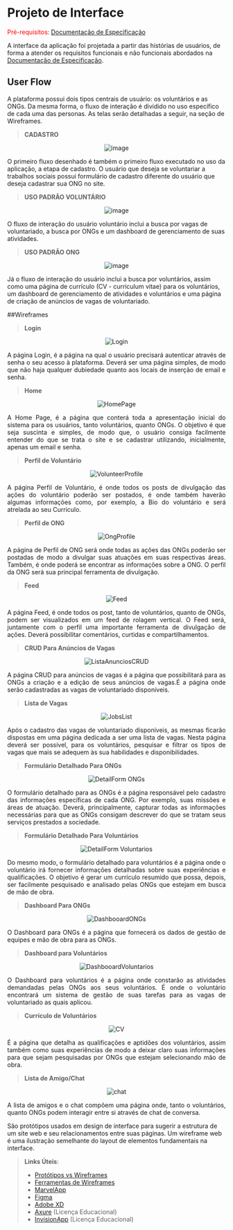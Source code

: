 
# Projeto de Interface

<span style="color:red">Pré-requisitos: <a href="2-Especificação do Projeto.md"> Documentação de Especificação</a></span>

A interface da aplicação foi projetada a partir das histórias de usuários, de forma a atender os requisitos funcionais e não funcionais abordados na <a href="2-Especificação do Projeto.md"> Documentação de Especificação</a>.

## User Flow

A plataforma possui dois tipos centrais de usuário: os voluntários e as ONGs. Da mesma forma, o fluxo de interação é dividido no uso específico de cada uma das personas. As telas serão detalhadas a seguir, na seção de Wireframes.

> **CADASTRO**
<div align="center">
 
![image](https://user-images.githubusercontent.com/129805332/233682783-e936f4b4-c739-4ab1-a48c-c0b3f0a1b535.png)
 
</div>

O primeiro fluxo desenhado é também o primeiro fluxo executado no uso da aplicação, a etapa de cadastro. O usuário que deseja se voluntariar a trabalhos sociais possui formulário de cadastro diferente do usuário que deseja cadastrar sua ONG no site.

> **USO PADRÃO VOLUNTÁRIO**

<div align="center">
 
![image](https://user-images.githubusercontent.com/129805332/233688006-97b14268-e2a8-4c37-80bc-5ac00b6ae212.png)
 
</div>

O fluxo de interação do usuário voluntário inclui a busca por vagas de voluntariado, a busca por ONGs e um dashboard de gerenciamento de suas atividades.

> **USO PADRÃO ONG**
 
<div align="center">
 
![image](https://user-images.githubusercontent.com/129805332/233688306-35190e2b-66a5-4a86-a107-82ee1292fc8a.png)
 
 </div>

Já o fluxo de interação do usuário inclui a busca por voluntários, assim como uma página de currículo (CV - curriculum vitae) para os voluntários, um dashboard de gerenciamento de atividades e voluntários e uma página de criação de anúncios de vagas de voluntariado.

##Wireframes

>**Login**

<div align="center">

![Login](https://user-images.githubusercontent.com/19398297/233782905-56122e03-21c7-4447-91b1-78fe3bea832f.png)
 

</div>
<div align="justify">
 
A página Login, é a página na qual o usuário precisará autenticar através de senha o seu acesso à plataforma. Deverá ser uma página simples, de modo que não haja qualquer dubiedade quanto aos locais de inserção de email e senha.
 
</div>


>**Home** 

<div align="center"> 

![HomePage](https://user-images.githubusercontent.com/19398297/233782698-420826b0-7c0f-425f-a395-97b4b4a31034.png)

 
</div> 

<div align="justify">
 
A Home Page, é a página que conterá toda a apresentação inicial do sistema para os usuários, tanto voluntários, quanto ONGs. O objetivo é que seja suscinta e simples, de modo que, o usuário consiga facilmente entender do que se trata o site e se cadastrar utilizando, inicialmente, apenas um email e senha.
 
</div>



>**Perfil de Voluntário**

<div align="center"> 

![VolunteerProfile](https://user-images.githubusercontent.com/19398297/233784148-42bb820f-d88f-47a4-a082-1370bfd956ea.png)
 
</div>

<div align="justify">
 
A página Perfil de Voluntário, é onde todos os posts de divulgação das ações do voluntário poderão ser postados, é onde também haverão algumas informações como, por exemplo, a Bio do voluntário e será atrelada ao seu Curriculo.
 
</div>



>**Perfil de ONG**

<div align="center">

![OngProfile](https://user-images.githubusercontent.com/19398297/233784303-bf8aca8e-b4e3-4029-be78-a479a6f5230f.png)
            
</div>

<div align="justify">
 
A página de Perfil de ONG será onde todas as ações das ONGs poderão ser postadas de modo a divulgar suas atuações em suas respectivas áreas. Também, é onde poderá se encontrar as informações sobre a ONG. O perfil da ONG será sua principal ferramenta de divulgação.
 
</div>


           
>**Feed**

<div align="center">
 
![Feed](https://user-images.githubusercontent.com/19398297/233782775-ab63453f-5b2b-4ac2-86db-fb191f48d0c0.png)

</div>

<div align="justify">
 
A página Feed, é onde todos os post, tanto de voluntários, quanto de ONGs, podem ser visualizados em um feed de rolagem vertical. O Feed será, juntamente com o perfil uma importante ferramenta de divulgação de ações. Deverá possibilitar comentários, curtidas e compartilhamentos.
 
</div>


>**CRUD Para Anúncios de Vagas**

<div align="center">

![ListaAnunciosCRUD](https://user-images.githubusercontent.com/19398297/233783200-f6fcd588-3bc5-4932-919a-bac6b845011c.png)

</div>

<div align="justify">
 
A página CRUD para anúncios de vagas é a página que possibilitará para as ONGs a criação e a edição de seus anúncios de vagas.É a página onde serão cadastradas as vagas de voluntariado disponíveis.
 
</div>


>**Lista de Vagas**

<div align="center">
 
![JobsList](https://user-images.githubusercontent.com/19398297/233782537-4d56aaeb-27a9-454d-9c73-f62d8dad880e.png)

</div>

<div align="justify">
 
Após o cadastro das vagas de voluntariado disponíveis, as mesmas ficarão dispostas em uma página dedicada a ser uma lista de vagas. Nesta página deverá ser possível, para os voluntários, pesquisar e filtrar os tipos de vagas que mais se adequem às sua habilidades e disponibilidades.
 
</div>

>**Formulário Detalhado Para ONGs**

<div align="center">
 
 ![DetailForm ONGs](https://user-images.githubusercontent.com/19398297/233783321-55ac401d-5771-4628-af5e-30774f302485.png)

</div>

<div align="justify">
 
O formulário detalhado para as ONGs é a página responsável pelo cadastro das informações específicas de cada ONG. Por exemplo, suas missões e áreas de atuação. Deverá, principalmente, capturar todas as informações necessárias para que as ONGs consigam descrever do que se tratam seus serviços prestados a sociedade.
 
</div>



>**Formulário Detalhado Para Voluntários**

<div align="center">
 
 ![DetailForm Voluntarios](https://user-images.githubusercontent.com/19398297/233783334-07e34ce4-e58a-4a7b-949b-648c3d70994d.png)
 
</div>

<div align="justify">
 
Do mesmo modo, o formulário detalhado para voluntários é a página onde o voluntário irá fornecer informações detalhadas sobre suas experiências e qualificações. O objetivo é gerar um currículo resumido que possa, depois, ser facilmente pesquisado e analisado pelas ONGs que estejam em busca de mão de obra.
 
</div>



>**Dashboard Para ONGs**

<div align="center">
 
![DashbooardONGs](https://user-images.githubusercontent.com/19398297/233784588-7508cd8d-d971-4a69-8e71-11211395873c.png)

</div>

<div align="justify">
 
O Dashboard para ONGs é a página que fornecerá os dados de gestão de equipes e mão de obra para as ONGs.
 
</div>



>**Dashboard para Voluntários**

<div align="center">
 
![DashbooardVoluntarios](https://user-images.githubusercontent.com/19398297/233784591-0df3334c-a813-4457-b877-8c7ba716d8ca.png)
 
</div>

<div align="justify">
 
O Dashboard para voluntários é a página onde constarão as atividades demandadas pelas ONGs aos seus voluntários. É onde o voluntário encontrará um sistema de gestão de suas tarefas para as vagas de voluntariado as quais aplicou.
 
</div>



>**Currículo de Voluntários**

<div align="center">
 
 ![CV](https://user-images.githubusercontent.com/19398297/233783394-abee6eb7-be41-4e2d-8def-6f584a938ebf.png)

</div>

<div align="justify">
 
É a página que detalha as qualificações e aptidões dos voluntários, assim também como suas experiências de modo a deixar claro suas informações para que sejam pesquisadas por ONGs que estejam selecionando mão de obra.
 
</div>

>**Lista de Amigo/Chat**

<div align="center">
 
![chat](https://user-images.githubusercontent.com/19398297/233784972-2cae57e9-6f2b-4bce-a489-cc66310c8151.png)
 
</div>

<div align="justify">
 
A lista de amigos e o chat compõem uma página onde, tanto o voluntários, quanto ONGs podem interagir entre si através de chat de conversa.
 
</div>
        
            
            
            
São protótipos usados em design de interface para sugerir a estrutura de um site web e seu relacionamentos entre suas páginas. Um wireframe web é uma ilustração semelhante do layout de elementos fundamentais na interface.
 
> **Links Úteis**:
> - [Protótipos vs Wireframes](https://www.nngroup.com/videos/prototypes-vs-wireframes-ux-projects/)
> - [Ferramentas de Wireframes](https://rockcontent.com/blog/wireframes/)
> - [MarvelApp](https://marvelapp.com/developers/documentation/tutorials/)
> - [Figma](https://www.figma.com/)
> - [Adobe XD](https://www.adobe.com/br/products/xd.html#scroll)
> - [Axure](https://www.axure.com/edu) (Licença Educacional)
> - [InvisionApp](https://www.invisionapp.com/) (Licença Educacional)
